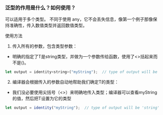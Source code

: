 ### 泛型的作用是什么？如何使用？
可以适用于多个类型。 不同于使用 any，它不会丢失信息，像第一个例子那像保持准确性，传入数值类型并返回数值类型。

使用方法
1. 传入所有的参数，包含类型参数：
- 明确的指定了T是string类型，并做为一个参数传给函数，使用了<>括起来而不是()。
```javascript
let output = identity<string>("myString");  // type of output will be 'string'
```
2. 编译器会根据传入的参数自动地帮助我们确定T的类型：
- 我们没必要使用尖括号（<>）来明确地传入类型；编译器可以查看myString的值，然后把T设置为它的类型
```javascript
let output = identity("myString");  // type of output will be 'string'
```

